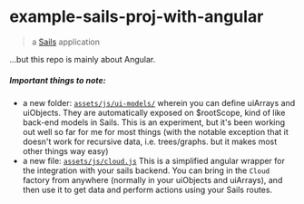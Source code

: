 # example-sails-proj-with-angular

> a [Sails](http://sailsjs.org) application

...but this repo is mainly about Angular.


##### Important things to note:

+ a new folder: [`assets/js/ui-models/`](https://github.com/balderdashy/example-sails-proj-with-angular/tree/master/assets/js/ui-models)  wherein you can define uiArrays and uiObjects.  They are automatically exposed on $rootScope, kind of like back-end models in Sails.  This is an experiment, but it's been working out well so far for me for most things (with the notable exception that it doesn't work for recursive data, i.e. trees/graphs.  but it  makes most other things way easy)
+ a new file: [`assets/js/cloud.js`]()  This is a simplified angular wrapper for the integration with your sails backend.  You can bring in the `Cloud` factory from anywhere (normally in your uiObjects and uiArrays), and then use it to get data and perform actions using your Sails routes.


